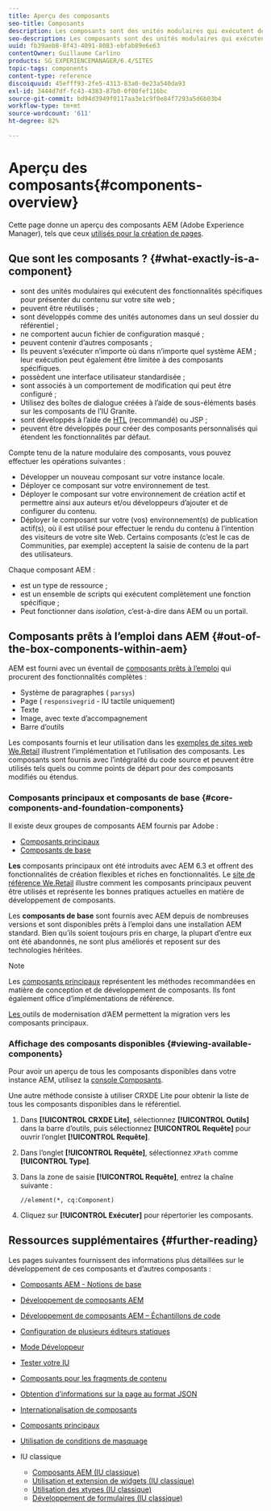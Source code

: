 ```yaml
---
title: Aperçu des composants
seo-title: Composants
description: Les composants sont des unités modulaires qui exécutent des fonctionnalités spécifiques pour présenter du contenu sur votre site web.
seo-description: Les composants sont des unités modulaires qui exécutent des fonctionnalités spécifiques pour présenter du contenu sur votre site web.
uuid: fb39aeb8-8f43-4091-8083-ebfab89e6e63
contentOwner: Guillaume Carlino
products: SG_EXPERIENCEMANAGER/6.4/SITES
topic-tags: components
content-type: reference
discoiquuid: 45efff93-2fe5-4313-83a0-0e23a540da93
exl-id: 3444d7df-fc43-4383-87b0-0f00fef116bc
source-git-commit: bd94d3949f0117aa3e1c9f0e84f7293a5d6b03b4
workflow-type: tm+mt
source-wordcount: '611'
ht-degree: 82%

---
```


# Aperçu des composants{#components-overview}

Cette page donne un aperçu des composants AEM (Adobe Experience Manager), tels que ceux [utilisés pour la création de pages](/help/sites-authoring/default-components-foundation.md).

## Que sont les composants ? {#what-exactly-is-a-component}

* sont des unités modulaires qui exécutent des fonctionnalités spécifiques pour présenter du contenu sur votre site web ;
* peuvent être réutilisés ;
* sont développés comme des unités autonomes dans un seul dossier du référentiel ;
* ne comportent aucun fichier de configuration masqué ;
* peuvent contenir d’autres composants ;
* Ils peuvent s’exécuter n’importe où dans n’importe quel système AEM ; leur exécution peut également être limitée à des composants spécifiques.
* possèdent une interface utilisateur standardisée ;
* sont associés à un comportement de modification qui peut être configuré ;
* Utilisez des boîtes de dialogue créées à l’aide de sous-éléments basés sur les composants de l’IU Granite.
* sont développés à l’aide de [HTL](https://helpx.adobe.com/fr/experience-manager/htl/user-guide.html) (recommandé) ou JSP ;
* peuvent être développés pour créer des composants personnalisés qui étendent les fonctionnalités par défaut.

Compte tenu de la nature modulaire des composants, vous pouvez effectuer les opérations suivantes :

* Développer un nouveau composant sur votre instance locale.
* Déployer ce composant sur votre environnement de test.
* Déployer le composant sur votre environnement de création actif et permettre ainsi aux auteurs et/ou développeurs d’ajouter et de configurer du contenu.
* Déployer le composant sur votre (vos) environnement(s) de publication actif(s), où il est utilisé pour effectuer le rendu du contenu à l’intention des visiteurs de votre site Web. Certains composants (c’est le cas de Communities, par exemple) acceptent la saisie de contenu de la part des utilisateurs.

Chaque composant AEM :

* est un type de ressource ;
* est un ensemble de scripts qui exécutent complètement une fonction spécifique ;
* Peut fonctionner dans *isolation*, c’est-à-dire dans AEM ou un portail.

## Composants prêts à l’emploi dans AEM {#out-of-the-box-components-within-aem}

AEM est fourni avec un éventail de [composants prêts à l’emploi](/help/sites-authoring/default-components.md) qui procurent des fonctionnalités complètes :

* Système de paragraphes ( `parsys`)
* Page ( `responsivegrid` - IU tactile uniquement)
* Texte
* Image, avec texte d’accompagnement
* Barre d’outils

Les composants fournis et leur utilisation dans les [exemples de sites web We.Retail](/help/sites-developing/we-retail.md) illustrent l’implémentation et l’utilisation des composants. Les composants sont fournis avec l’intégralité du code source et peuvent être utilisés tels quels ou comme points de départ pour des composants modifiés ou étendus.

### Composants principaux et composants de base {#core-components-and-foundation-components}

Il existe deux groupes de composants AEM fournis par Adobe :

* [Composants principaux](https://docs.adobe.com/content/help/fr-FR/experience-manager-core-components/using/introduction.html)
* [Composants de base](/help/sites-authoring/default-components-foundation.md)

**Les** composants principaux ont été introduits avec AEM 6.3 et offrent des fonctionnalités de création flexibles et riches en fonctionnalités. Le [site de référence We.Retail](/help/sites-developing/we-retail.md) illustre comment les composants principaux peuvent être utilisés et représente les bonnes pratiques actuelles en matière de développement de composants.

Les **composants de base** sont fournis avec AEM depuis de nombreuses versions et sont disponibles prêts à l’emploi dans une installation AEM standard. Bien qu’ils soient toujours pris en charge, la plupart d’entre eux ont été abandonnés, ne sont plus améliorés et reposent sur des technologies héritées.

>[!NOTE]
>
>Les [composants principaux](https://docs.adobe.com/content/help/en/experience-manager-core-components/using/introduction.html) représentent les méthodes recommandées en matière de conception et de développement de composants. Ils font également office d’implémentations de référence.
>
>[Les ](modernization-tools.md) outils de modernisation d’AEM permettent la migration vers les composants principaux.

### Affichage des composants disponibles {#viewing-available-components}

Pour avoir un aperçu de tous les composants disponibles dans votre instance AEM, utilisez la [console Composants](/help/sites-authoring/default-components-console.md).

Une autre méthode consiste à utiliser CRXDE Lite pour obtenir la liste de tous les composants disponibles dans le référentiel.

1. Dans **[!UICONTROL CRXDE Lite]**, sélectionnez **[!UICONTROL Outils]** dans la barre d’outils, puis sélectionnez **[!UICONTROL Requête]** pour ouvrir l’onglet **[!UICONTROL Requête]**.

1. Dans l’onglet **[!UICONTROL Requête]**, sélectionnez `XPath` comme **[!UICONTROL Type]**.

1. Dans la zone de saisie **[!UICONTROL Requête]**, entrez la chaîne suivante :

   `//element(*, cq:Component)`

1. Cliquez sur **[!UICONTROL Exécuter]** pour répertorier les composants.

## Ressources supplémentaires {#further-reading}

Les pages suivantes fournissent des informations plus détaillées sur le développement de ces composants et d’autres composants :

* [Composants AEM - Notions de base](/help/sites-developing/components-basics.md)
* [Développement de composants AEM](/help/sites-developing/developing-components.md)
* [Développement de composants AEM – Échantillons de code](/help/sites-developing/developing-components-samples.md)
* [Configuration de plusieurs éditeurs statiques](/help/sites-developing/multiple-inplace-editors.md)
* [Mode Développeur](/help/sites-developing/developer-mode.md)
* [Tester votre IU](/help/sites-developing/hobbes.md)
* [Composants pour les fragments de contenu](/help/sites-developing/components-content-fragments.md)
* [Obtention d’informations sur la page au format JSON](/help/sites-developing/pageinfo.md)
* [Internationalisation de composants](/help/sites-developing/i18n.md)
* [Composants principaux](https://docs.adobe.com/content/help/en/experience-manager-core-components/using/introduction.html)
* [Utilisation de conditions de masquage](/help/sites-developing/hide-conditions.md)
* IU classique

   * [Composants AEM (IU classique)](/help/sites-developing/developing-components-classic.md)
   * [Utilisation et extension de widgets (IU classique)](/help/sites-developing/widgets.md)
   * [Utilisation des xtypes (IU classique)](/help/sites-developing/xtypes.md)
   * [Développement de formulaires (IU classique)](/help/sites-developing/developing-forms.md)
